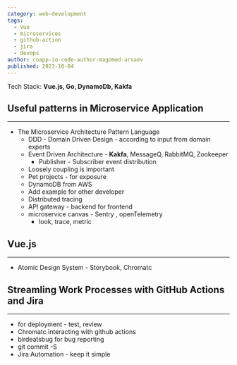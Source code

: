 ```yaml
---
category: web-development
tags:
  - vue
  - microservices
  - github-action
  - jira
  - devops
author: coapp-io-code-author-magomed-arsaev
published: 2023-10-04
---
```

Tech Stack: **Vue.js, Go, DynamoDb, Kakfa**
## Useful patterns in Microservice Application
----

- The Microservice Architecture Pattern Language
	- DDD - Domain Driven Design - according to input from domain experts
	- Event Driven Architecture - **Kakfa**, MessageQ, RabbitMQ, Zookeeper
		- Publisher - Subscriber event distribution 
	- Loosely coupling is important
	- Pet projects - for exposure 
	- DynamoDB from AWS  
	- Add example for other developer
	- Distributed tracing
	- API gateway - backend for frontend 
	- microservice canvas - Sentry , openTelemetry 
		- look, trace, metric  			
## Vue.js
---
- Atomic Design System - Storybook, Chromatc

## Streamling Work Processes with GitHub Actions and Jira
---

- for deployment - test, review 
- Chromatc interacting with github actions 
- birdeatsbug  for bug reporting 
- git commit -S
- Jira Automation - keep it simple 